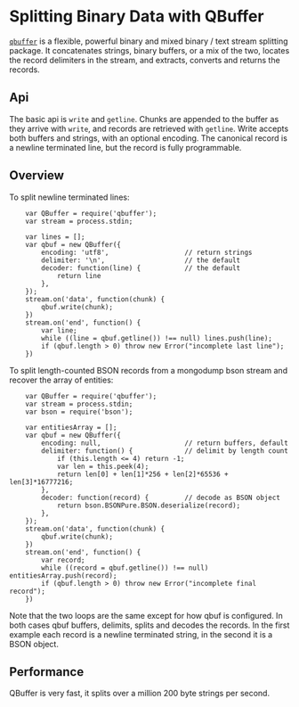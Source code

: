 Splitting Binary Data with QBuffer
==================================


[`qbuffer`](https://github.com/andrasq/node-qbuffer)
is a flexible, powerful binary and mixed binary / text stream splitting
package.  It concatenates strings, binary buffers, or a mix of the two, locates the
record delimiters in the stream, and extracts, converts and returns the records.


Api
---

The basic api is `write` and `getline`.  Chunks are appended to the buffer as they
arrive with `write`, and records are retrieved with `getline`.  Write accepts both
buffers and strings, with an optional encoding.  The canonical record is a newline
terminated line, but the record is fully programmable.


Overview
--------

To split newline terminated lines:

        var QBuffer = require('qbuffer');
        var stream = process.stdin;

        var lines = [];
        var qbuf = new QBuffer({
            encoding: 'utf8',                   // return strings
            delimiter: '\n',                    // the default
            decoder: function(line) {           // the default
                return line
            },
        });
        stream.on('data', function(chunk) {
            qbuf.write(chunk);
        })
        stream.on('end', function() {
            var line;
            while ((line = qbuf.getline()) !== null) lines.push(line);
            if (qbuf.length > 0) throw new Error("incomplete last line");
        })

To split length-counted BSON records from a mongodump bson stream and recover
the array of entities:

        var QBuffer = require('qbuffer');
        var stream = process.stdin;
        var bson = require('bson');

        var entitiesArray = [];
        var qbuf = new QBuffer({
            encoding: null,                     // return buffers, default
            delimiter: function() {             // delimit by length count
                if (this.length <= 4) return -1;
                var len = this.peek(4);
                return len[0] + len[1]*256 + len[2]*65536 + len[3]*16777216;
            },
            decoder: function(record) {         // decode as BSON object
                return bson.BSONPure.BSON.deserialize(record);
            },
        });
        stream.on('data', function(chunk) {
            qbuf.write(chunk);
        })
        stream.on('end', function() {
            var record;
            while ((record = qbuf.getline()) !== null) entitiesArray.push(record);
            if (qbuf.length > 0) throw new Error("incomplete final record");
        })

Note that the two loops are the same except for how qbuf is configured.  In both
cases qbuf buffers, delimits, splits and decodes the records.  In the first example
each record is a newline terminated string, in the second it is a BSON object.


Performance
-----------

QBuffer is very fast, it splits over a million 200 byte strings per second.
